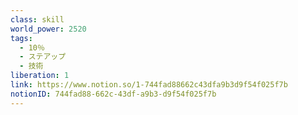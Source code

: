 ```yaml
---
class: skill
world_power: 2520
tags:
  - 10％
  - ステアップ
  - 技術
liberation: 1
link: https://www.notion.so/1-744fad88662c43dfa9b3d9f54f025f7b
notionID: 744fad88-662c-43df-a9b3-d9f54f025f7b
---
```

